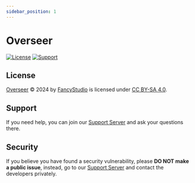 ```yaml
---
sidebar_position: 1
---
```


# Overseer

[![License][CCBYSALicenseBadgeURL]][CCBYSALicenseURL]
[![Support][SupportServerBadgeURL]][SupportServerURL]

## License

[Overseer][OverseerRepositoryURL] © 2024 by [FancyStudio][FancyStudioGitHubURL] is licensed under [CC BY-SA 4.0][CCBYSALicenseURL].

## Support

If you need help, you can join our [Support Server][SupportServerURL] and ask your questions there.

## Security

If you believe you have found a security vulnerability, please **DO NOT make a public issue**, instead, go to our [Support Server][SupportServerURL] and contact the developers privately.

[CCBYSALicenseBadgeURL]: https://img.shields.io/badge/CC%20BY--SA%204.0-_?style=for-the-badge&colorA=18181B&colorB=4cb699&label=License&logo=creative-commons&logoColor=white
[CCBYSALicenseURL]: https://creativecommons.org/licenses/by-sa/4.0/
[FancyStudioGitHubURL]: https://github.com/FancyStudioTeam
[OverseerRepositoryURL]: https://github.com/FancyStudioTeam/Overseer
[SupportServerBadgeURL]: https://img.shields.io/badge/Support-Support?style=for-the-badge&colorA=18181B&colorB=4cb699&label=Discord&logo=discord&logoColor=white
[SupportServerURL]: https://discord.gg/yWjeDA6ewJ
